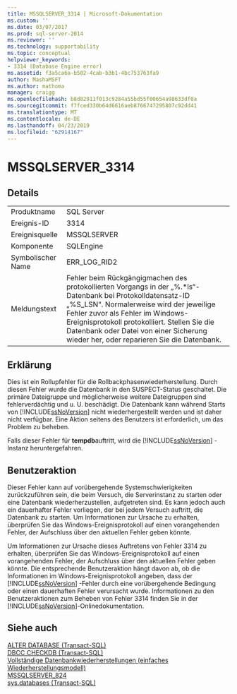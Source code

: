 ```yaml
---
title: MSSQLSERVER_3314 | Microsoft-Dokumentation
ms.custom: ''
ms.date: 03/07/2017
ms.prod: sql-server-2014
ms.reviewer: ''
ms.technology: supportability
ms.topic: conceptual
helpviewer_keywords:
- 3314 (Database Engine error)
ms.assetid: f3a5ca6a-b502-4cab-b3b1-4bc753763fa9
author: MashaMSFT
ms.author: mathoma
manager: craigg
ms.openlocfilehash: b8d82911f013c9284a55bd55f00654a98633df0a
ms.sourcegitcommit: f7fced330b64d6616aeb8766747295807c92dd41
ms.translationtype: MT
ms.contentlocale: de-DE
ms.lasthandoff: 04/23/2019
ms.locfileid: "62914167"
---
```

# <a name="mssqlserver3314"></a>MSSQLSERVER_3314
    
## <a name="details"></a>Details  
  
|||  
|-|-|  
|Produktname|SQL Server|  
|Ereignis-ID|3314|  
|Ereignisquelle|MSSQLSERVER|  
|Komponente|SQLEngine|  
|Symbolischer Name|ERR_LOG_RID2|  
|Meldungstext|Fehler beim Rückgängigmachen des protokollierten Vorgangs in der „%.*ls“-Datenbank bei Protokolldatensatz-ID „%S_LSN“. Normalerweise wird der jeweilige Fehler zuvor als Fehler im Windows-Ereignisprotokoll protokolliert. Stellen Sie die Datenbank oder Datei von einer Sicherung wieder her, oder reparieren Sie die Datenbank.|  
  
## <a name="explanation"></a>Erklärung  
 Dies ist ein Rollupfehler für die Rollbackphasenwiederherstellung. Durch diesen Fehler wurde die Datenbank in den SUSPECT-Status geschaltet. Die primäre Dateigruppe und möglicherweise weitere Dateigruppen sind fehlerverdächtig und u. U. beschädigt. Die Datenbank kann während Starts von [!INCLUDE[ssNoVersion](../../includes/ssnoversion-md.md)] nicht wiederhergestellt werden und ist daher nicht verfügbar. Eine Aktion seitens des Benutzers ist erforderlich, um das Problem zu beheben.  
  
 Falls dieser Fehler für **tempdb**auftritt, wird die [!INCLUDE[ssNoVersion](../../includes/ssnoversion-md.md)] -Instanz heruntergefahren.  
  
## <a name="user-action"></a>Benutzeraktion  
 Dieser Fehler kann auf vorübergehende Systemschwierigkeiten zurückzuführen sein, die beim Versuch, die Serverinstanz zu starten oder eine Datenbank wiederherzustellen, aufgetreten sind. Es kann jedoch auch ein dauerhafter Fehler vorliegen, der bei jedem Versuch auftritt, die Datenbank zu starten. Um Informationen zur Ursache zu erhalten, überprüfen Sie das Windows-Ereignisprotokoll auf einen vorangehenden Fehler, der Aufschluss über den aktuellen Fehler geben könnte.  
  
 Um Informationen zur Ursache dieses Auftretens von Fehler 3314 zu erhalten, überprüfen Sie das Windows-Ereignisprotokoll auf einen vorangehenden Fehler, der Aufschluss über den aktuellen Fehler geben könnte. Die entsprechende Benutzeraktion hängt davon ab, ob die Informationen im Windows-Ereignisprotokoll angeben, dass der [!INCLUDE[ssNoVersion](../../includes/ssnoversion-md.md)] -Fehler durch eine vorübergehende Bedingung oder einen dauerhaften Fehler verursacht wurde. Informationen zu den Benutzeraktionen zum Beheben von Fehler 3314 finden Sie in der [!INCLUDE[ssNoVersion](../../includes/ssnoversion-md.md)]-Onlinedokumentation.  
  
## <a name="see-also"></a>Siehe auch  
 [ALTER DATABASE &#40;Transact-SQL&#41;](/sql/t-sql/statements/alter-database-transact-sql)   
 [DBCC CHECKDB (Transact-SQL)](/sql/t-sql/database-console-commands/dbcc-checkdb-transact-sql)   
 [Vollständige Datenbankwiederherstellungen &#40;einfaches Wiederherstellungsmodell&#41;](../backup-restore/complete-database-restores-simple-recovery-model.md)   
 [MSSQLSERVER_824](mssqlserver-824-database-engine-error.md)   
 [sys.databases &#40;Transact-SQL&#41;](/sql/relational-databases/system-catalog-views/sys-databases-transact-sql)  
  
  
